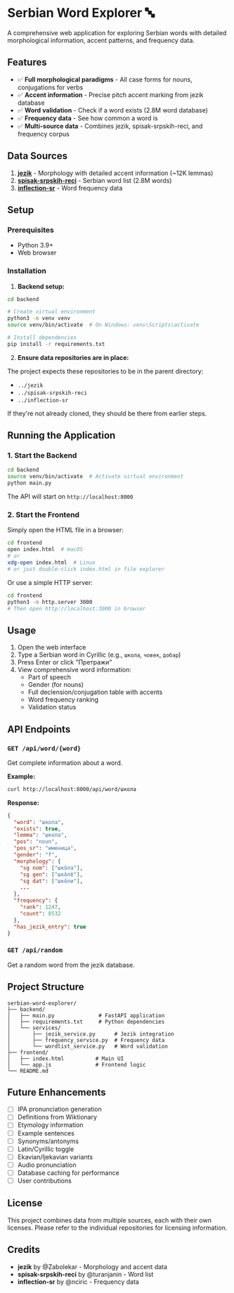 # Serbian Word Explorer 🔤

A comprehensive web application for exploring Serbian words with detailed morphological information, accent patterns, and frequency data.

## Features

- ✅ **Full morphological paradigms** - All case forms for nouns, conjugations for verbs
- ✅ **Accent information** - Precise pitch accent marking from jezik database
- ✅ **Word validation** - Check if a word exists (2.8M word database)
- ✅ **Frequency data** - See how common a word is
- ✅ **Multi-source data** - Combines jezik, spisak-srpskih-reci, and frequency corpus

## Data Sources

1. **[jezik](https://github.com/Zabolekar/jezik)** - Morphology with detailed accent information (~12K lemmas)
2. **[spisak-srpskih-reci](https://github.com/turanjanin/spisak-srpskih-reci)** - Serbian word list (2.8M words)
3. **[inflection-sr](https://github.com/nciric/inflection-sr)** - Word frequency data

## Setup

### Prerequisites

- Python 3.9+
- Web browser

### Installation

1. **Backend setup:**

```bash
cd backend

# Create virtual environment
python3 -m venv venv
source venv/bin/activate  # On Windows: venv\Scripts\activate

# Install dependencies
pip install -r requirements.txt
```

2. **Ensure data repositories are in place:**

The project expects these repositories to be in the parent directory:
- `../jezik`
- `../spisak-srpskih-reci`
- `../inflection-sr`

If they're not already cloned, they should be there from earlier steps.

## Running the Application

### 1. Start the Backend

```bash
cd backend
source venv/bin/activate  # Activate virtual environment
python main.py
```

The API will start on `http://localhost:8000`

### 2. Start the Frontend

Simply open the HTML file in a browser:

```bash
cd frontend
open index.html  # macOS
# or
xdg-open index.html  # Linux
# or just double-click index.html in file explorer
```

Or use a simple HTTP server:

```bash
cd frontend
python3 -m http.server 3000
# Then open http://localhost:3000 in browser
```

## Usage

1. Open the web interface
2. Type a Serbian word in Cyrillic (e.g., `школа`, `човек`, `добар`)
3. Press Enter or click "Претражи"
4. View comprehensive word information:
   - Part of speech
   - Gender (for nouns)
   - Full declension/conjugation table with accents
   - Word frequency ranking
   - Validation status

## API Endpoints

### `GET /api/word/{word}`

Get complete information about a word.

**Example:**
```bash
curl http://localhost:8000/api/word/школа
```

**Response:**
```json
{
  "word": "школа",
  "exists": true,
  "lemma": "школа",
  "pos": "noun",
  "pos_sr": "именица",
  "gender": "f",
  "morphology": {
    "sg nom": ["шко̑ла"],
    "sg gen": ["шко̑ле̄"],
    "sg dat": ["шко̑ли"],
    ...
  },
  "frequency": {
    "rank": 1247,
    "count": 8532
  },
  "has_jezik_entry": true
}
```

### `GET /api/random`

Get a random word from the jezik database.

## Project Structure

```
serbian-word-explorer/
├── backend/
│   ├── main.py              # FastAPI application
│   ├── requirements.txt     # Python dependencies
│   └── services/
│       ├── jezik_service.py      # Jezik integration
│       ├── frequency_service.py  # Frequency data
│       └── wordlist_service.py   # Word validation
├── frontend/
│   ├── index.html          # Main UI
│   └── app.js              # Frontend logic
└── README.md
```

## Future Enhancements

- [ ] IPA pronunciation generation
- [ ] Definitions from Wiktionary
- [ ] Etymology information
- [ ] Example sentences
- [ ] Synonyms/antonyms
- [ ] Latin/Cyrillic toggle
- [ ] Ekavian/Ijekavian variants
- [ ] Audio pronunciation
- [ ] Database caching for performance
- [ ] User contributions

## License

This project combines data from multiple sources, each with their own licenses. Please refer to the individual repositories for licensing information.

## Credits

- **jezik** by @Zabolekar - Morphology and accent data
- **spisak-srpskih-reci** by @turanjanin - Word list
- **inflection-sr** by @nciric - Frequency data
